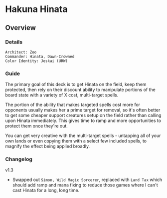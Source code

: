 # Hakuna Hinata
## Overview
### Details
```
Architect: Zoo
Commander: Hinata, Dawn-Crowned
Color Identity: Jeskai (URW)
```

### Guide
The primary goal of this deck is to get Hinata on the field, keep them protected, then rely on their discount ability to manipulate portions of the board state with a variety of X cost, multi-target spells.

The portion of the ability that makes targeted spells cost more for opponents usually makes her a prime target for removal, so it's often better to get some cheaper support creatures setup on the field rather than calling upon Hinata immediately. This gives time to ramp and more opportunities to protect them once they're out.

You can get very creative with the multi-target spells - untapping all of your own lands or even copying them with a select few included spells, to magnify the effect being applied broadly.

### Changelog
v1.3
- Swapped out `Simon, Wild Magic Sorcerer`, replaced with `Land Tax` which should add ramp and mana fixing to reduce those games where I can't cast Hinata for a long, long time.